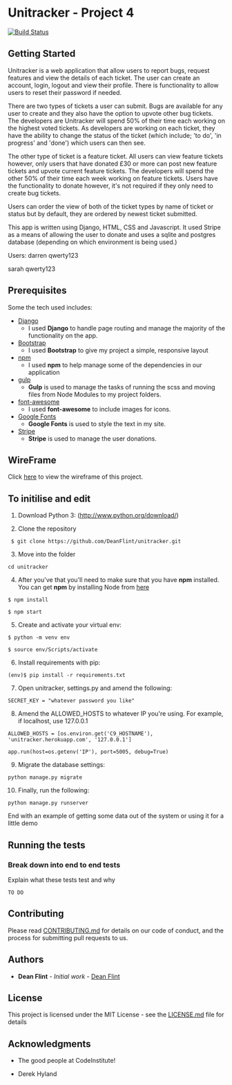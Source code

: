 # Unitracker - Project 4

[![Build Status](https://travis-ci.org/DeanFlint/unitracker.svg?branch=master)](https://travis-ci.org/DeanFlint/unitracker)

## Getting Started

Unitracker is a web application that allow users to report bugs, request features and view the details of each ticket.
The user can create an account, login, logout and view their profile. There is functionality to allow users to reset their password if needed. 

There are two types of tickets a user can submit. Bugs are available for any user to create and they also have the option to upvote other bug tickets. The developers are Unitracker will spend 50% of their time each working on the highest voted tickets. As developers are working on each ticket, they have the ability to change the status of the ticket (which include; 'to do', 'in progress' and 'done') which users can then see. 

The other type of ticket is a feature ticket. All users can view feature tickets however, only users that have donated £30 or more can post new feature tickets and upvote current feature tickets. The developers will spend the other 50% of their time each week working on feature tickets. Users have the functionality to donate however, it's not required if they only need to create bug tickets.

Users can order the view of both of the ticket types by name of ticket or status but by default, they are ordered by newest ticket submitted.

This app is written using Django, HTML, CSS and Javascript. It used Stripe as a means of allowing the user to donate and uses a sqlite and postgres database (depending on which environment is being used.)

Users:
darren
qwerty123

sarah
qwerty123

## Prerequisites

Some the tech used includes:

- [Django](https://www.djangoproject.com/)
    - I used **Django** to handle page routing and manage the majority of the functionality on the app.
- [Bootstrap](http://getbootstrap.com/)
    - I used **Bootstrap** to give my project a simple, responsive layout
- [npm](https://www.npmjs.com/)
    - I used **npm** to help manage some of the dependencies in our application
- [gulp](https://gulpjs.com/)
    - **Gulp** is used to manage the tasks of running the scss and moving files from Node Modules to my project folders.
- [font-awesome](http://fontawesome.io/)
    - I used **font-awesome** to include images for icons.
- [Google Fonts](https://fonts.google.com/) 
    - **Google Fonts** is used to style the text in my site.
- [Stripe](https://stripe.com/gb) 
    - **Stripe** is used to manage the user donations.


## WireFrame

Click [here](wireframe.pdf) to view the wireframe of this project.

## To initilise and edit

1. Download Python 3: (http://www.python.org/download/)

2. Clone the repository 

``` $ git clone https://github.com/DeanFlint/unitracker.git```

3. Move into the folder

``` cd unitracker ```

4. After you've that you'll need to make sure that you have **npm** installed. You can get **npm** by installing Node from [here](https://nodejs.org/en/)

``` $ npm install ```

``` $ npm start ```


5. Create and activate your virtual env:

``` $ python -m venv env ```

``` $ source env/Scripts/activate ```

6. Install requirements with pip:

``` (env)$ pip install -r requirements.txt ```


7. Open unitracker, settings.py and amend the following:

``` SECRET_KEY = "whatever password you like" ```

8. Amend the ALLOWED_HOSTS to whatever IP you're using. For example, if localhost, use 127.0.0.1

``` ALLOWED_HOSTS = [os.environ.get('C9_HOSTNAME'), 'unitracker.herokuapp.com', '127.0.0.1'] ```

``` app.run(host=os.getenv('IP'), port=5005, debug=True) ```

9. Migrate the database settings:

``` python manage.py migrate ```

10. Finally, run the following:

``` python manage.py runserver ```



End with an example of getting some data out of the system or using it for a little demo

## Running the tests

### Break down into end to end tests

Explain what these tests test and why

```
TO DO
```

## Contributing

Please read [CONTRIBUTING.md](https://gist.github.com/PurpleBooth/b24679402957c63ec426) for details on our code of conduct, and the process for submitting pull requests to us.

## Authors

* **Dean Flint** - *Initial work* - [Dean Flint](https://github.com/DeanFlint)


## License

This project is licensed under the MIT License - see the [LICENSE.md](LICENSE.md) file for details

## Acknowledgments

* The good people at CodeInstitute!

* Derek Hyland